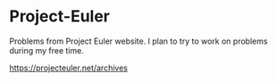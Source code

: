 # Project-Euler

Problems from Project Euler website. I plan to try to work on problems during my free time.

https://projecteuler.net/archives
